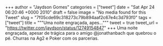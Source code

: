 
+++
author = "Jaydson Gomes"
categories = ["tweet"]
date = "Sat Apr 24 06:20:46 +0000 2010"
draft = false
image = "No media found for this Tweet"
slug = "7f05cde69c318273c79b894aaf2c67e4c3d793f0"
tags = ["tweet"]
title = """Uma noite engraçada, apes..."""
tweet = true
tweet_url = "https://twitter.com/jaydson/status/12749154847"
+++
Uma noite engraçada, apesar de trágica para o amigo @jonathanbach que quebrou o pé. Churras na Ag2 e Poker com os parcerias.
